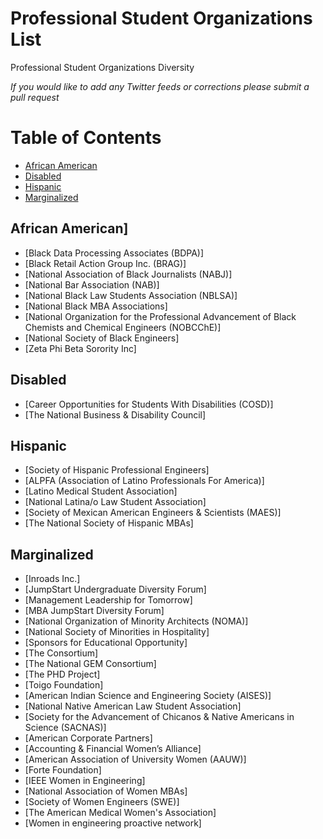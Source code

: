 #  Professional Student Organizations List

Professional Student Organizations Diversity

_If you would like to add any Twitter feeds or corrections please submit a pull request_

Table of Contents
=================

- [African American](#african-american)
- [Disabled](#disabled)
- [Hispanic](#hispanic)
- [Marginalized](#marginalized)

## African American]
- [Black Data Processing Associates (BDPA)]
- [Black Retail Action Group Inc. (BRAG)]
- [National Association of Black Journalists (NABJ)]
- [National Bar Association (NAB)]
- [National Black Law Students Association (NBLSA)]
- [National Black MBA Associations]
- [National Organization for the Professional Advancement of Black Chemists and Chemical Engineers (NOBCChE)]
- [National Society of Black Engineers]
- [Zeta Phi Beta Sorority Inc]

## Disabled
- [Career Opportunities for Students With Disabilities (COSD)]
- [The National Business & Disability Council]

## Hispanic
- [Society of Hispanic Professional Engineers]
- [ALPFA (Association of Latino Professionals For America)]
- [Latino Medical Student Association]
- [National Latina/o Law Student Association]
- [Society of Mexican American Engineers & Scientists (MAES)]
- [The National Society of Hispanic MBAs]

## Marginalized
- [Inroads Inc.]
- [JumpStart Undergraduate Diversity Forum]
- [Management Leadership for Tomorrow]
- [MBA JumpStart Diversity Forum]
- [National Organization of Minority Architects (NOMA)]
- [National Society of Minorities in Hospitality]
- [Sponsors for Educational Opportunity]
- [The Consortium]
- [The National GEM Consortium]
- [The PHD Project]
- [Toigo Foundation]
- [American Indian Science and Engineering Society (AISES)]
- [National Native American Law Student Association]
- [Society for the Advancement of Chicanos & Native Americans in Science (SACNAS)]
- [American Corporate Partners]
- [Accounting & Financial Women’s Alliance]
- [American Association of University Women (AAUW)]
- [Forte Foundation]
- [IEEE Women in Engineering]
- [National Association of Women MBAs]
- [Society of Women Engineers (SWE)]
- [The American Medical Women's Association]
- [Women in engineering proactive network]

